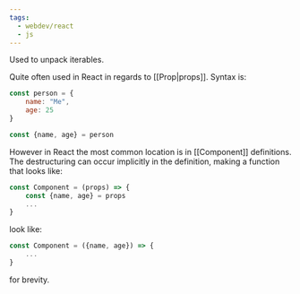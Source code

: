 ```yaml
---
tags:
  - webdev/react
  - js
---
```

Used to unpack iterables.

Quite often used in React in regards to [[Prop|props]]. Syntax is:
```js
const person = {
	name: "Me",
	age: 25
}

const {name, age} = person
```

However in React the most common location is in [[Component]] definitions. The destructuring can occur implicitly in the definition, making a function that looks like:
```js
const Component = (props) => {
	const {name, age} = props
	...
}
```
look like:
```js
const Component = ({name, age}) => {
	...
}
```
for brevity.
